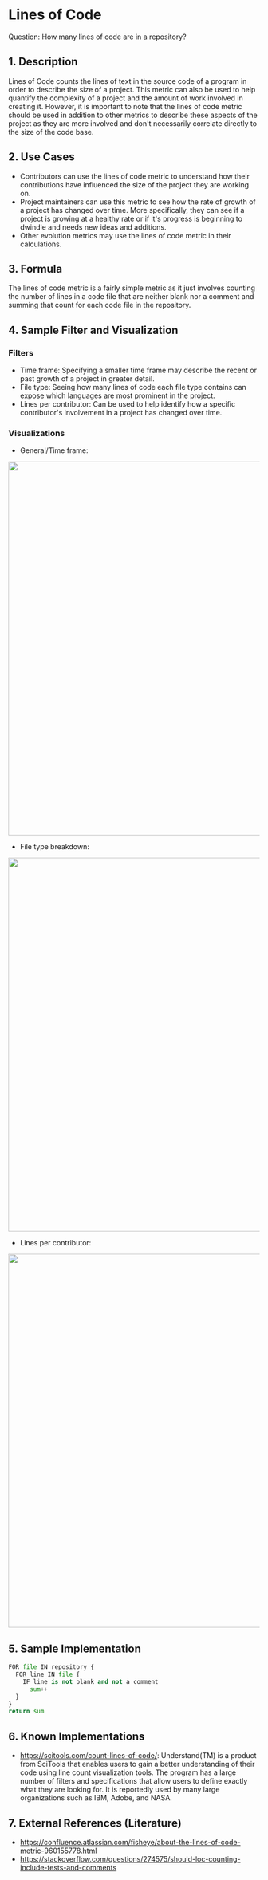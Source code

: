 # Lines of Code

Question: How many lines of code are in a repository?

## 1. Description
Lines of Code counts the lines of text in the source code of a program in order to describe the size of a project. This metric can also be used to help quantify the complexity of a project and the amount of work involved in creating it. However, it is important to note that the lines of code metric should be used in addition to other metrics to describe these aspects of the project as they are more involved and don't necessarily correlate directly to the size of the code base.

## 2. Use Cases
* Contributors can use the lines of code metric to understand how their contributions have influenced the size of the project they are working on.
* Project maintainers can use this metric to see how the rate of growth of a project has changed over time. More specifically, they can see if a project is growing at a healthy rate or if it's progress is beginning to dwindle and needs new ideas and additions.
* Other evolution metrics may use the lines of code metric in their calculations.

## 3. Formula
The lines of code metric is a fairly simple metric as it just involves counting the number of lines in a code file that are neither blank nor a comment and summing that count for each code file in the repository.


## 4. Sample Filter and Visualization

### Filters
* Time frame: Specifying a smaller time frame may describe the recent or past growth of a project in greater detail.
* File type: Seeing how many lines of code each file type contains can expose which languages are most prominent in the project.
* Lines per contributor: Can be used to help identify how a specific contributor's involvement in a project has changed over time.

### Visualizations
* General/Time frame:
<img src="https://github.com/hmassa/wg-risk/blob/master/metrics/images/lines_of_code_repo.png" width="750">

* File type breakdown:
<img src="https://github.com/hmassa/wg-risk/blob/master/metrics/images/lines_of_code_file_type.png" width="750">

* Lines per contributor:
<img src="https://github.com/hmassa/wg-risk/blob/master/metrics/images/lines_of_code_user.png" width="750">


## 5. Sample Implementation
```py
FOR file IN repository {
  FOR line IN file {
    IF line is not blank and not a comment
      sum++
  }
}
return sum
```

## 6. Known Implementations
* https://scitools.com/count-lines-of-code/: Understand(TM) is a product from SciTools that enables users to gain a better understanding of their code using line count visualization tools. The program has a large number of filters and specifications that allow users to define exactly what they are looking for. It is reportedly used by many large organizations such as IBM, Adobe, and NASA.

## 7. External References (Literature)
* https://confluence.atlassian.com/fisheye/about-the-lines-of-code-metric-960155778.html
* https://stackoverflow.com/questions/274575/should-loc-counting-include-tests-and-comments
